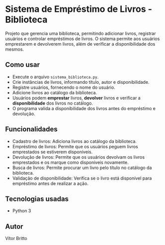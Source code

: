 # Sistema de Empréstimo de Livros - Biblioteca

Projeto que gerencia uma biblioteca, permitindo adicionar livros, registrar usuários e controlar empréstimos de livros. O sistema permite aos usuários emprestarem e devolverem livros, além de verificar a disponibilidade dos mesmos.

## Como usar

- Execute o arquivo `sistema_biblioteca.py`.
- Crie instâncias de livros, informando título, autor e disponibilidade.
- Registre usuários, fornecendo o nome do usuário.
- Adicione livros ao catálogo da biblioteca.
- Usuários podem **emprestar** livros, **devolver** livros e verificar a **disponibilidade** dos livros no catálogo.
- O programa valida a disponibilidade dos livros antes do empréstimo e devolução.

## Funcionalidades

- Cadastro de livros: Adiciona livros ao catálogo da biblioteca.
- Empréstimo de livros: Permite que os usuários peguem livros emprestados se estiverem disponíveis.
- Devolução de livros: Permite que os usuários devolvam os livros emprestados e os marque como disponíveis novamente.
- Busca de livros: Permite procurar um livro pelo título no catálogo da biblioteca.
- Validação de disponibilidade: Verifica se o livro está disponível para empréstimo antes de realizar a ação.

## Tecnologias usadas

- Python 3

## Autor

Vítor Britto
